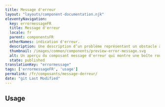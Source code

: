 ```yaml
---
title: Message d'erreur
layout: "layouts/component-documentation.njk"
eleventyNavigation:
  key: errormessageFR
  title: Message d'erreur
  locale: fr
  parent: componentsFR
  otherNames: indication d'erreur.
  description: Une description d’un problème représentant un obstacle à un objectif utilisateur.
  thumbnail: /images/common/components/preview-error-message.svg
  alt: Un aperçu du composant message d'erreur qui montre une boîte rouge pâle avec à l'intérieur une boîte rouge foncée représentant du texte
  state: published
translationKey: "errormessage"
tags: ['errormessageFR', 'usage']
permalink: /fr/composants/message-derreur/
date: "git Last Modified"
---
```


## Usage